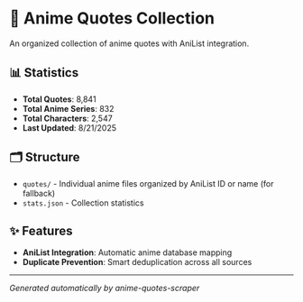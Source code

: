 # 🎌 Anime Quotes Collection

An organized collection of anime quotes with AniList integration.

## 📊 Statistics

- **Total Quotes**: 8,841
- **Total Anime Series**: 832
- **Total Characters**: 2,547
- **Last Updated**: 8/21/2025

## 🗂️ Structure

- `quotes/` - Individual anime files organized by AniList ID or name  (for fallback)
- `stats.json` - Collection statistics

## ✨ Features

- **AniList Integration**: Automatic anime database mapping
- **Duplicate Prevention**: Smart deduplication across all sources

---
*Generated automatically by anime-quotes-scraper*
